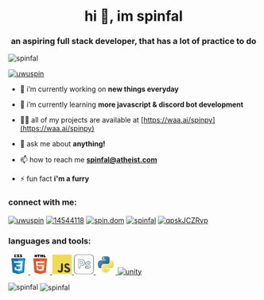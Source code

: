 <h1 align="center">hi 👋, im spinfal</h1>
<h3 align="center">an aspiring full stack developer, that has a lot of practice to do</h3>

<p align="left"> <img src="https://komarev.com/ghpvc/?username=spinfal&label=Profile%20views&color=0e75b6&style=flat" alt="spinfal" /> </p>

<p align="left"> <a href="https://twitter.com/uwuspin" target="blank"><img src="https://img.shields.io/twitter/follow/uwuspin?logo=twitter&style=for-the-badge" alt="uwuspin" /></a> </p>

- 🔭 i’m currently working on **new things everyday**

- 🌱 i’m currently learning **more javascript & discord bot development**

- 👨‍💻 all of my projects are available at [https://waa.ai/spinpy](https://waa.ai/spinpy)

- 💬 ask me about **anything!**

- 📫 how to reach me **spinfal@atheist.com**

- ⚡ fun fact **i'm a furry**

<h3 align="left">connect with me:</h3>
<p align="left">
<a href="https://twitter.com/uwuspin" target="blank"><img align="center" src="https://cdn.jsdelivr.net/npm/simple-icons@3.0.1/icons/twitter.svg" alt="uwuspin" height="30" width="40" /></a>
<a href="https://stackoverflow.com/users/14544118" target="blank"><img align="center" src="https://cdn.jsdelivr.net/npm/simple-icons@3.0.1/icons/stackoverflow.svg" alt="14544118" height="30" width="40" /></a>
<a href="https://instagram.com/spin.dom" target="blank"><img align="center" src="https://cdn.jsdelivr.net/npm/simple-icons@3.0.1/icons/instagram.svg" alt="spin.dom" height="30" width="40" /></a>
<a href="https://www.youtube.com/c/spinfal" target="blank"><img align="center" src="https://cdn.jsdelivr.net/npm/simple-icons@3.0.1/icons/youtube.svg" alt="spinfal" height="30" width="40" /></a>
<a href="https://discord.gg/qpskJCZRvp" target="blank"><img align="center" src="https://cdn.jsdelivr.net/npm/simple-icons@3.0.1/icons/discord.svg" alt="qpskJCZRvp" height="30" width="40" /></a>
</p>

<h3 align="left">languages and tools:</h3>
<p align="left"> <a href="https://www.w3schools.com/css/" target="_blank"> <img src="https://raw.githubusercontent.com/devicons/devicon/master/icons/css3/css3-original-wordmark.svg" alt="css3" width="40" height="40"/> </a> <a href="https://www.w3.org/html/" target="_blank"> <img src="https://raw.githubusercontent.com/devicons/devicon/master/icons/html5/html5-original-wordmark.svg" alt="html5" width="40" height="40"/> </a> <a href="https://developer.mozilla.org/en-US/docs/Web/JavaScript" target="_blank"> <img src="https://raw.githubusercontent.com/devicons/devicon/master/icons/javascript/javascript-original.svg" alt="javascript" width="40" height="40"/> </a> <a href="https://www.photoshop.com/en" target="_blank"> <img src="https://raw.githubusercontent.com/devicons/devicon/master/icons/photoshop/photoshop-line.svg" alt="photoshop" width="40" height="40"/> </a> <a href="https://www.python.org" target="_blank"> <img src="https://raw.githubusercontent.com/devicons/devicon/master/icons/python/python-original.svg" alt="python" width="40" height="40"/> </a> <a href="https://unity.com/" target="_blank"> <img src="https://www.vectorlogo.zone/logos/unity3d/unity3d-icon.svg" alt="unity" width="40" height="40"/> </a> </p>

<p><img align="left" src="https://github-readme-stats.vercel.app/api/top-langs?username=spinfal&show_icons=true&locale=en&layout=compact" alt="spinfal" /></p>

<p>&nbsp;<img align="center" src="https://github-readme-stats.vercel.app/api?username=spinfal&show_icons=true&locale=en" alt="spinfal" /></p>
